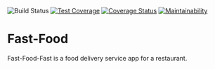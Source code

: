 ![Build Status](https://travis-ci.org/akolliy1/Fast-Food.svg?branch=master)
[![Test Coverage](https://api.codeclimate.com/v1/badges/33a9b335417f0b2cee31/test_coverage)](https://codeclimate.com/github/akolliy1/Fast-Food/test_coverage)
[![Coverage Status](https://coveralls.io/repos/github/akolliy1/Fast-Food/badge.svg?branch=develop)](https://coveralls.io/github/akolliy1/Fast-Food?branch=develop) 
[![Maintainability](https://api.codeclimate.com/v1/badges/33a9b335417f0b2cee31/maintainability)](https://codeclimate.com/github/akolliy1/Fast-Food/maintainability)

# Fast-Food
Fast-Food-Fast​ is a food delivery service app for a restaurant.  
